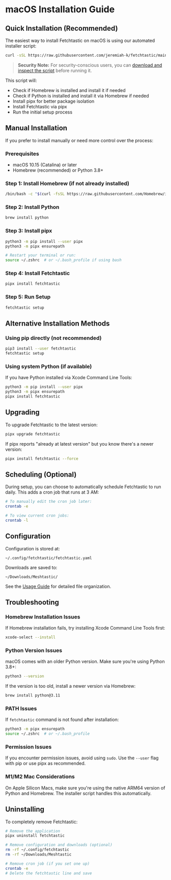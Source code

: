 # macOS Installation Guide

## Quick Installation (Recommended)

The easiest way to install Fetchtastic on macOS is using our automated installer script:

```bash
curl -sSL https://raw.githubusercontent.com/jeremiah-k/fetchtastic/main/src/fetchtastic/tools/setup_fetchtastic.sh | bash
```

> **Security Note:** For security-conscious users, you can [download and inspect the script](https://raw.githubusercontent.com/jeremiah-k/fetchtastic/main/src/fetchtastic/tools/setup_fetchtastic.sh) before running it.

This script will:

- Check if Homebrew is installed and install it if needed
- Check if Python is installed and install it via Homebrew if needed
- Install pipx for better package isolation
- Install Fetchtastic via pipx
- Run the initial setup process

## Manual Installation

If you prefer to install manually or need more control over the process:

### Prerequisites

- macOS 10.15 (Catalina) or later
- Homebrew (recommended) or Python 3.8+

### Step 1: Install Homebrew (if not already installed)

```bash
/bin/bash -c "$(curl -fsSL https://raw.githubusercontent.com/Homebrew/install/HEAD/install.sh)"
```

### Step 2: Install Python

```bash
brew install python
```

### Step 3: Install pipx

```bash
python3 -m pip install --user pipx
python3 -m pipx ensurepath

# Restart your terminal or run:
source ~/.zshrc  # or ~/.bash_profile if using bash
```

### Step 4: Install Fetchtastic

```bash
pipx install fetchtastic
```

### Step 5: Run Setup

```bash
fetchtastic setup
```

## Alternative Installation Methods

### Using pip directly (not recommended)

```bash
pip3 install --user fetchtastic
fetchtastic setup
```

### Using system Python (if available)

If you have Python installed via Xcode Command Line Tools:

```bash
python3 -m pip install --user pipx
python3 -m pipx ensurepath
pipx install fetchtastic
```

## Upgrading

To upgrade Fetchtastic to the latest version:

```bash
pipx upgrade fetchtastic
```

If pipx reports "already at latest version" but you know there's a newer version:

```bash
pipx install fetchtastic --force
```

## Scheduling (Optional)

During setup, you can choose to automatically schedule Fetchtastic to run daily. This adds a cron job that runs at 3 AM:

```bash
# To manually edit the cron job later:
crontab -e

# To view current cron jobs:
crontab -l
```

## Configuration

Configuration is stored at:

```text
~/.config/fetchtastic/fetchtastic.yaml
```

Downloads are saved to:

```text
~/Downloads/Meshtastic/
```

See the [Usage Guide](usage-guide.md#file-organization) for detailed file organization.

## Troubleshooting

### Homebrew Installation Issues

If Homebrew installation fails, try installing Xcode Command Line Tools first:

```bash
xcode-select --install
```

### Python Version Issues

macOS comes with an older Python version. Make sure you're using Python 3.8+:

```bash
python3 --version
```

If the version is too old, install a newer version via Homebrew:

```bash
brew install python@3.11
```

### PATH Issues

If `fetchtastic` command is not found after installation:

```bash
python3 -m pipx ensurepath
source ~/.zshrc  # or ~/.bash_profile
```

### Permission Issues

If you encounter permission issues, avoid using `sudo`. Use the `--user` flag with pip or use pipx as recommended.

### M1/M2 Mac Considerations

On Apple Silicon Macs, make sure you're using the native ARM64 version of Python and Homebrew. The installer script handles this automatically.

## Uninstalling

To completely remove Fetchtastic:

```bash
# Remove the application
pipx uninstall fetchtastic

# Remove configuration and downloads (optional)
rm -rf ~/.config/fetchtastic
rm -rf ~/Downloads/Meshtastic

# Remove cron job (if you set one up)
crontab -e
# Delete the fetchtastic line and save
```
